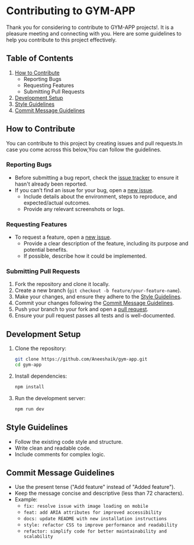 # Contributing to GYM-APP

Thank you for considering to contribute to GYM-APP projects!. It is a pleasure meeting and connecting with you. Here are some guidelines to help you contribute to this project effectively.

## Table of Contents

1. [How to Contribute](#how-to-contribute)
   - Reporting Bugs
   - Requesting Features
   - Submitting Pull Requests
2. [Development Setup](#development-setup)
3. [Style Guidelines](#style-guidelines)
4. [Commit Message Guidelines](#commit-message-guidelines)

## How to Contribute

You can contribute to this project by creating issues and pull requests.In case you come across this below,You can follow the guidelines.

### Reporting Bugs

- Before submitting a bug report, check the [issue tracker](https://github.com/Aneeshaik/gym-app/issues) to ensure it hasn't already been reported.
- If you can't find an issue for your bug, open a [new issue](https://github.com/Aneeshaik/gym-app/issues/new).
  - Include details about the environment, steps to reproduce, and expected/actual outcomes.
  - Provide any relevant screenshots or logs.

### Requesting Features

- To request a feature, open a [new issue](https://github.com/Aneeshaik/gym-app/issues/new).
  - Provide a clear description of the feature, including its purpose and potential benefits.
  - If possible, describe how it could be implemented.

### Submitting Pull Requests

1. Fork the repository and clone it locally.
2. Create a new branch (`git checkout -b feature/your-feature-name`).
3. Make your changes, and ensure they adhere to the [Style Guidelines](#style-guidelines).
4. Commit your changes following the [Commit Message Guidelines](#commit-message-guidelines).
5. Push your branch to your fork and open a [pull request](https://github.com/Aneeshaik/gym-app/compare).
6. Ensure your pull request passes all tests and is well-documented.

## Development Setup

1. Clone the repository:
   ```bash
   git clone https://github.com/Aneeshaik/gym-app.git
   cd gym-app
   ```
2. Install dependencies:
   ```bash
   npm install
   ```
3. Run the development server:
   ```bash
   npm run dev
   ```

## Style Guidelines

- Follow the existing code style and structure.
- Write clean and readable code.
- Include comments for complex logic.

## Commit Message Guidelines

- Use the present tense ("Add feature" instead of "Added feature").
- Keep the message concise and descriptive (less than 72 characters).
- Example:
  - `fix: resolve issue with image loading on mobile`
  - `feat: add ARIA attributes for improved accessibility`
  - `docs: update README with new installation instructions`
  - `style: refactor CSS to improve performance and readability`
  - `refactor: simplify code for better maintainability and scalability`

